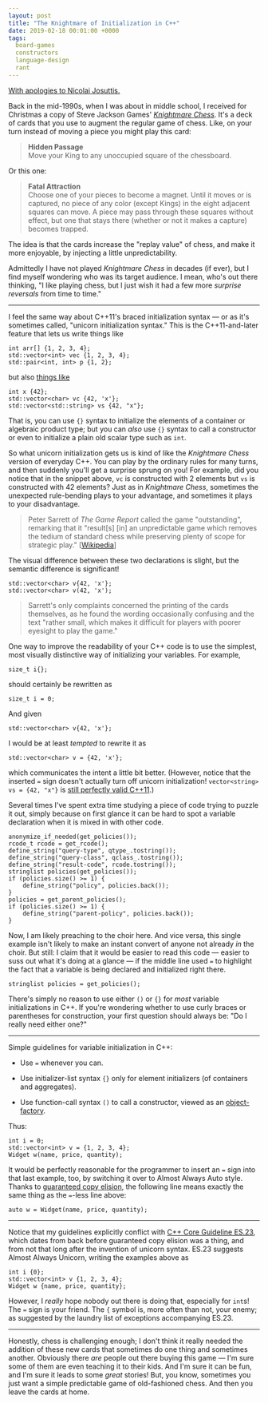 ```yaml
---
layout: post
title: "The Knightmare of Initialization in C++"
date: 2019-02-18 00:01:00 +0000
tags:
  board-games
  constructors
  language-design
  rant
---
```


[With apologies to Nicolai Josuttis.](https://www.youtube.com/watch?v=7DTlWPgX6zs)

Back in the mid-1990s, when I was about in middle school, I received for Christmas
a copy of Steve Jackson Games' [_Knightmare Chess_](https://amzn.to/2BD4vKw). It's
a deck of cards that you use to augment the regular game of chess. Like, on your turn
instead of moving a piece you might play this card:

> <b>Hidden Passage</b>  
> Move your King to any unoccupied square of the chessboard.

Or this one:

> <b>Fatal Attraction</b>  
> Choose one of your pieces to become a magnet.
> Until it moves or is captured, no piece of any color (except Kings)
> in the eight adjacent squares can move. A piece may pass through
> these squares without effect, but one that stays there (whether or
> not it makes a capture) becomes trapped.

The idea is that the cards increase the "replay value" of chess, and make it more
enjoyable, by injecting a little unpredictability.

Admittedly I have not played _Knightmare Chess_ in decades (if ever), but I find myself
wondering who was its target audience. I mean, who's out there thinking, "I like playing
chess, but I just wish it had a few more _surprise reversals_ from time to time."

----

I feel the same way about C++11's braced initialization syntax — or as it's sometimes
called, "unicorn initialization syntax." This is the C++11-and-later feature that lets us
write things like

    int arr[] {1, 2, 3, 4};
    std::vector<int> vec {1, 2, 3, 4};
    std::pair<int, int> p {1, 2};

but also [things like](https://wandbox.org/permlink/6a8p1C8fun5EOY00)

    int x {42};
    std::vector<char> vc {42, 'x'};
    std::vector<std::string> vs {42, "x"};

That is, you can use `{}` syntax to initialize the elements of a container or algebraic
product type; but you can _also_ use `{}` syntax to call a constructor or even to initialize
a plain old scalar type such as `int`.

So what unicorn initialization gets us is kind of like the _Knightmare Chess_ version of
everyday C++. You can play by the ordinary rules for many turns, and then suddenly you'll
get a surprise sprung on you! For example, did you notice that in the snippet above, `vc`
is constructed with 2 elements but `vs` is constructed with 42 elements? Just as in
_Knightmare Chess_, sometimes the unexpected rule-bending plays to your advantage, and
sometimes it plays to your disadvantage.

> Peter Sarrett of _The Game Report_ called the game "outstanding", remarking that it
> "result[s] [in] an unpredictable game which removes the tedium of standard chess while
> preserving plenty of scope for strategic play." [[Wikipedia](https://en.wikipedia.org/wiki/Knightmare_Chess)]

The visual difference between these two declarations is slight, but the semantic difference
is significant!

    std::vector<char> v{42, 'x'};
    std::vector<char> v(42, 'x');

> Sarrett's only complaints concerned the printing of the cards themselves, as he found
> the wording occasionally confusing and the text "rather small, which makes it difficult
> for players with poorer eyesight to play the game."

One way to improve the readability of your C++ code is to use the simplest, most visually
distinctive way of initializing your variables. For example,

    size_t i{};

should certainly be rewritten as

    size_t i = 0;

And given

    std::vector<char> v{42, 'x'};

I would be at least _tempted_ to rewrite it as

    std::vector<char> v = {42, 'x'};

which communicates the intent a little bit better. (However, notice that the inserted `=` sign
doesn't actually turn off unicorn initialization! `vector<string> vs = {42, "x"}` is [still
perfectly valid C++11](https://wandbox.org/permlink/WW5f8jBUynAXRxX8).)

Several times I've spent extra time studying a piece of code trying to puzzle it out,
simply because on first glance it can be hard to spot a variable declaration when it is mixed
in with other code.

    anonymize_if_needed(get_policies());
    rcode_t rcode = get_rcode();
    define_string("query-type", qtype_.tostring());
    define_string("query-class", qclass_.tostring());
    define_string("result-code", rcode.tostring());
    stringlist policies(get_policies());
    if (policies.size() >= 1) {
        define_string("policy", policies.back());
    }
    policies = get_parent_policies();
    if (policies.size() >= 1) {
        define_string("parent-policy", policies.back());
    }

Now, I am likely preaching to the choir here. And vice versa, this single example isn't
likely to make an instant convert of anyone not already _in_ the choir.
But still: I claim that it would be easier to read this code — easier to suss out what it's
doing at a glance — if the middle line used `=` to highlight the fact that a variable is
being declared and initialized right there.

    stringlist policies = get_policies();

There's simply no reason to use either `()` or `{}` for _most_ variable initializations in C++.
If you're wondering whether to use curly braces or parentheses for construction, your
first question should always be: "Do I really need either one?"

----

Simple guidelines for variable initialization in C++:

- Use `=` whenever you can.

- Use initializer-list syntax `{}` only for element initializers (of containers and aggregates).

- Use function-call syntax `()` to call a constructor, viewed as an [object-factory](https://quuxplusone.github.io/blog/2018/06/21/factory-vs-conversion/).

Thus:

    int i = 0;
    std::vector<int> v = {1, 2, 3, 4};
    Widget w(name, price, quantity);

It would be perfectly reasonable for the programmer to insert an `=` sign
into that last example, too, by switching it over to Almost Always Auto style. Thanks to
[guaranteed copy elision](https://blog.tartanllama.xyz/guaranteed-copy-elision/),
the following line means exactly the same thing as the `=`-less line above:

    auto w = Widget(name, price, quantity);

----

Notice that my guidelines explicitly conflict with
[C++ Core Guideline ES.23](https://github.com/isocpp/CppCoreGuidelines/blob/master/CppCoreGuidelines.md#Res-list),
which dates from back before guaranteed copy elision was a thing, and from not that long
after the invention of unicorn syntax. ES.23 suggests Almost Always Unicorn,
writing the examples above as

    int i {0};
    std::vector<int> v {1, 2, 3, 4};
    Widget w {name, price, quantity};

However, I _really_ hope nobody out there is doing that, especially for `int`s!
The `=` sign is your friend. The `{` symbol is, more often than not, your enemy;
as suggested by the laundry list of exceptions accompanying ES.23.

----

Honestly, chess is challenging enough; I don't think it really needed the addition of
these new cards that sometimes do one thing and sometimes another. Obviously there
_are_ people out there buying this game — I'm sure some of them are even teaching it to
their kids. And I'm sure it can be fun, and I'm sure it leads to some _great_
stories! But, you know, sometimes you just want a simple predictable game of
old-fashioned chess. And then you leave the cards at home.
